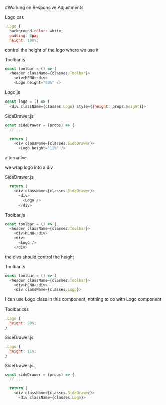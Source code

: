 #Working on Responsive Adjustments

Logo.css

```js
.Logo {
  background-color: white;
  padding: 8px;
  height: 100%;
```

control the height of the logo where we use it

Toolbar.js

```js
const toolbar = () => (
  <header className={classes.Toolbar}>
    <div>MENU</div>
    <Logo height="80%" />
```

Logo.js

```js
const logo = () => (
  <div className={classes.Logo} style={{height: props.height}}>
```

SideDrawer.js

```js
const sideDrawer = (props) => {
  // ...

  return (
    <div className={classes.SideDrawer}>
      <Logo height="11%" />
```

alternative

we wrap logo into a div

SideDrawer.js

```js
  return (
    <div className={classes.SideDrawer}>
      <div>
        <Logo />
      </div>
```

Toolbar.js

```js
const toolbar = () => (
  <header className={classes.Toolbar}>
    <div>MENU</div>
    <div>
      <Logo />
    </div>
```

the divs should control the height

Toolbar.js

```js
const toolbar = () => (
  <header className={classes.Toolbar}>
    <div>MENU</div>
    <div className={classes.Logo}>
```

I can use Logo class in this component, nothing to do with Logo component

Toolbar.css

```js
.Logo {
  height: 80%;
}
```

SideDrawer.js

```js
.Logo {
  height: 11%;
}
```

SideDrawer.js

```js
const sideDrawer = (props) => {
  // ...

  return (
    <div className={classes.SideDrawer}>
      <div className={classes.Logo}>
```



